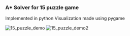 ### A* Solver for 15 puzzle game
Implemented in python
Visualization made using pygame

![15_puzzle_demo](https://github.com/user-attachments/assets/f833c927-bb7a-4420-b6c4-5ffd52b18ffd)
![15_puzzle_demo2](https://github.com/user-attachments/assets/d7876e6d-f120-48e0-92cd-b4beb1d0bb8c)
